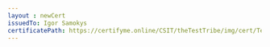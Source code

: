```yaml
--- 
layout : newCert 
issuedTo: Igor Samokys
certificatePath: https://certifyme.online/CSIT/theTestTribe/img/cert/TestFlix/IgorSamokys_6b064.png
--- 
```

